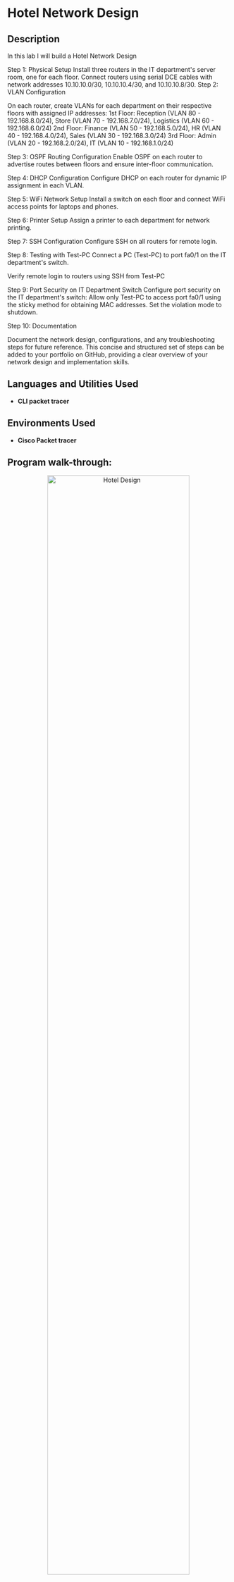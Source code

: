 # Hotel Network Design
<h2>Description</h2>

In this lab I will build a Hotel Network Design 


Step 1: Physical Setup
Install three routers in the IT department's server room, one for each floor.
Connect routers using serial DCE cables with network addresses 10.10.10.0/30, 10.10.10.4/30, and 10.10.10.8/30.
Step 2: VLAN Configuration

On each router, create VLANs for each department on their respective floors with assigned IP addresses:
1st Floor: Reception (VLAN 80 - 192.168.8.0/24), Store (VLAN 70 - 192.168.7.0/24), Logistics (VLAN 60 - 192.168.6.0/24)
2nd Floor: Finance (VLAN 50 - 192.168.5.0/24), HR (VLAN 40 - 192.168.4.0/24), Sales (VLAN 30 - 192.168.3.0/24)
3rd Floor: Admin (VLAN 20 - 192.168.2.0/24), IT (VLAN 10 - 192.168.1.0/24)

Step 3: OSPF Routing Configuration
Enable OSPF on each router to advertise routes between floors and ensure inter-floor communication.

Step 4: DHCP Configuration
Configure DHCP on each router for dynamic IP assignment in each VLAN.

Step 5: WiFi Network Setup
Install a switch on each floor and connect WiFi access points for laptops and phones.

Step 6: Printer Setup
Assign a printer to each department for network printing.

Step 7: SSH Configuration
Configure SSH on all routers for remote login.

Step 8: Testing with Test-PC
Connect a PC (Test-PC) to port fa0/1 on the IT department's switch.

Verify remote login to routers using SSH from Test-PC

Step 9: Port Security on IT Department Switch
Configure port security on the IT department's switch:
Allow only Test-PC to access port fa0/1 using the sticky method for obtaining MAC addresses.
Set the violation mode to shutdown.

Step 10: Documentation

Document the network design, configurations, and any troubleshooting steps for future reference.
This concise and structured set of steps can be added to your portfolio on GitHub, providing a clear overview of your network design and implementation skills.
<br />

<h2>Languages and Utilities Used</h2>

- <b>CLI packet tracer</b> 
  
<h2>Environments Used </h2>

- <b>Cisco Packet tracer</b>

<h2>Program walk-through:</h2>
<p align="center">
<img src="https://i.imgur.com/BHOvXi9.png" height="80%" width="80%" alt="Hotel Design"/>
